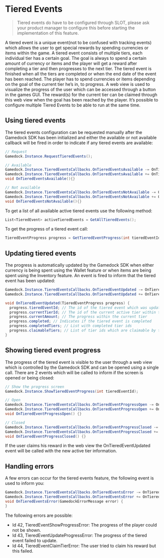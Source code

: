 # Tiered Events

> Tiered events do have to be configured through SLOT, please ask your product manager to configure this before starting the implementation of this feature.

A tiered event is a unique event(not to be confused with tracking events) which allows the user to get special rewards by spending currencies or items within the game. A tiered event consists of multiple tiers, each individual tier has a certain goal. The goal is always to spend a certain amount of currency or items and the player will get a reward after completing a tier and then progresses to the next tier. The tiered event is finished when all the tiers are completed or when the end date of the event has been reached. The player has to spend currencies or items depending on the goal of the current tier he’s in, to progress. A web view is used to visualize the progress of the user which can be accessed through a button in the games GUI. The reward(s) for the current tier can be claimed through this web view when the goal has been reached by the player.
It’s possible to configure multiple Tiered Events to be able to run at the same time.

## Using tiered events

The tiered events configuration can be requested manually after the Gamedock SDK has been initialized and either the available or not available callback will be fired in order to indicate if any tiered events are available:

~~~C#
// Request
Gamedock.Instance.RequestTieredEvents();

// Available
Gamedock.Instance.TieredEventsCallbacks.OnTieredEventsAvailable -= OnTieredEventsAvailable;
Gamedock.Instance.TieredEventsCallbacks.OnTieredEventsAvailable += OnTieredEventsAvailable;
void OnTieredEventsAvailable(){}

// Not available
Gamedock.Instance.TieredEventsCallbacks.OnTieredEventsNotAvailable -= OnTieredEventsNotAvailable;
Gamedock.Instance.TieredEventsCallbacks.OnTieredEventsNotAvailable += OnTieredEventsNotAvailable;
void OnTieredEventsNotAvailable(){}
~~~

To get a list of all available active tiered events use the following method:

~~~C#
List<TieredEvent> activeTieredEvents = GetAllTieredEvents();
~~~

To get the progress of a tiered event call:

~~~C#
TieredEventProgress progress = GetTieredEventProgress(int tieredEventId);
~~~

## Updating tiered events

The progress is automatically updated by the Gamedock SDK when either currency is being spent using the Wallet feature or when items are being spent using the Inventory feature.
An event is fired to inform that the tiered event has been updated:

~~~C#
Gamedock.Instance.TieredEventsCallbacks.OnTieredEventUpdated -= OnTieredEventUpdated;
Gamedock.Instance.TieredEventsCallbacks.OnTieredEventUpdated += OnTieredEventUpdated;

void OnTieredEventUpdated(TieredEventProgress progress) {
  progress.tieredEventId; // The id of the tiered event which was updated
  progress.currentTierId; // The id of the current active tier within the tiered event
  progress.currentAmount; // The progress within the current tier
  progress.completed; // Indicates if the tiered event is completed
  progress.completedTiers; // List with completed tier ids
  progress.claimableTiers; // List of tier ids which are claimable by the player
} 
~~~

## Showing tiered event progress

The progress of the tiered event is visible to the user through a web view which is controlled by the Gamedock SDK and can be opened using a single call. There are 2 events which will be called to inform if the screen is opened or being closed:

~~~C#
// Show the progress screen
Gamedock.Instance.ShowTieredEventProgress(int tieredEventId);

// Open
Gamedock.Instance.TieredEventsCallbacks.OnTieredEventProgressOpen -= OnTieredEventProgressOpen;
Gamedock.Instance.TieredEventsCallbacks.OnTieredEventProgressOpen += OnTieredEventProgressOpen;
void OnTieredEventProgressOpen() {}

// Closed
Gamedock.Instance.TieredEventsCallbacks.OnTieredEventProgressClosed -= OnTieredEventProgressClosed;
Gamedock.Instance.TieredEventsCallbacks.OnTieredEventProgressClosed += OnTieredEventProgressClosed;
void OnTieredEventProgressClosed() {}
~~~

If the user claims his reward in the web view the OnTieredEventUpdated event will be called with the new active tier information.

## Handling errors

A few errors can occur for the tiered events feature, the following event is used to inform you:

~~~C#
Gamedock.Instance.TieredEventsCallbacks.OnTieredEventsError -= OnTieredEventsError;
Gamedock.Instance.TieredEventsCallbacks.OnTieredEventsError += OnTieredEventsError;
void OnTieredEventsError(GamedockErrorMessage error) {
}
~~~

The following errors are possible:
* Id 42, TieredEventShowProgressError: The progress of the player could not be shown.
* Id 43, TieredEventUpdateProgressError: The progress of the tiered event failed to update.
* Id 44, TieredEventClaimTierError: The user tried to claim his reward but this failed.